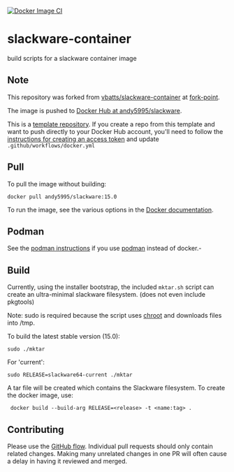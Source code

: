 [![Docker Image CI](https://github.com/andy5995/slackware-container/actions/workflows/docker.yml/badge.svg)](https://github.com/andy5995/slackware-container/actions/workflows/docker.yml)

# slackware-container

build scripts for a slackware container image

## Note

This repository was forked from
[vbatts/slackware-container](https://github.com/vbatts/slackware-container/)
at
[fork-point](https://github.com/andy5995/slackware-container/tree/fork-point).

The image is pushed to [Docker Hub at
andy5995/slackware](https://hub.docker.com/repository/docker/andy5995/slackware/general).

This is a [template
repository](https://docs.github.com/en/repositories/creating-and-managing-repositories/creating-a-repository-from-a-template).
If you create a repo from this template and want to push directly to your
Docker Hub account, you'll need to follow the [instructions for creating an
access token](https://docs.docker.com/docker-hub/access-tokens/) and update
`.github/workflows/docker.yml`

## Pull

To pull the image without building:

    docker pull andy5995/slackware:15.0

To run the image, see the various options in the [Docker
documentation](https://docs.docker.com/engine/reference/commandline/run/).

## Podman

See the [podman
instructions](https://docs.podman.io/en/latest/Reference.html) if you use
[podman](https://docs.podman.io/en/latest/Reference.html) instead of docker.-

## Build

Currently, using the installer bootstrap, the included `mktar.sh` script can
create an ultra-minimal slackware filesystem. (does not even include pkgtools)

Note: sudo is required because the script uses
[chroot](https://en.wikipedia.org/wiki/Chroot) and downloads files into /tmp.

To build the latest stable version (15.0):

    sudo ./mktar

For 'current':

    sudo RELEASE=slackware64-current ./mktar

A tar file will be created which contains the Slackware filesystem. To create
the docker image, use:

     docker build --build-arg RELEASE=<release> -t <name:tag> .

## Contributing

Please use the [GitHub
flow](https://docs.github.com/en/get-started/quickstart/github-flow).
Individual pull requests should only contain related changes. Making many
unrelated changes in one PR will often cause a delay in having it reviewed and
merged.

